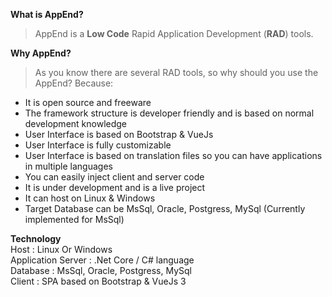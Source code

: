 **What is AppEnd?**
> AppEnd is a **Low Code** Rapid Application Development (**RAD**) tools.  

**Why AppEnd?**
>As you know there are several RAD tools, so why should you use the AppEnd?
Because:
- It is open source and freeware
- The framework structure is developer friendly and is based on normal development knowledge
- User Interface is based on Bootstrap & VueJs
- User Interface is fully customizable
- User Interface is based on translation files so you can have applications in multiple languages
- You can easily inject client and server code
- It is under development and is a live project  
- It can host on Linux & Windows
- Target Database can be MsSql, Oracle, Postgress, MySql (Currently implemented for MsSql)

**Technology**  
Host : Linux Or Windows  
Application Server : .Net Core / C# language  
Database : MsSql, Oracle, Postgress, MySql  
Client : SPA based on Bootstrap & VueJs 3  
